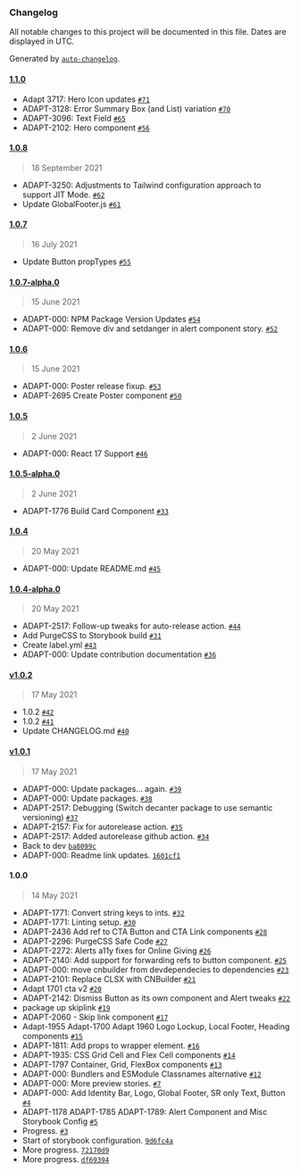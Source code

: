 ### Changelog

All notable changes to this project will be documented in this file. Dates are displayed in UTC.

Generated by [`auto-changelog`](https://github.com/CookPete/auto-changelog).

#### [1.1.0](https://github.com/SU-SWS/decanter-react/compare/1.0.8...1.1.0)

- Adapt 3717: Hero Icon updates [`#71`](https://github.com/SU-SWS/decanter-react/pull/71)
- ADAPT-3128: Error Summary Box (and List) variation [`#70`](https://github.com/SU-SWS/decanter-react/pull/70)
- ADAPT-3096: Text Field [`#65`](https://github.com/SU-SWS/decanter-react/pull/65)
- ADAPT-2102: Hero component [`#56`](https://github.com/SU-SWS/decanter-react/pull/56)

#### [1.0.8](https://github.com/SU-SWS/decanter-react/compare/1.0.7...1.0.8)

> 18 September 2021

- ADAPT-3250: Adjustments to Tailwind configuration approach to support JIT Mode. [`#62`](https://github.com/SU-SWS/decanter-react/pull/62)
- Update GlobalFooter.js [`#61`](https://github.com/SU-SWS/decanter-react/pull/61)

#### [1.0.7](https://github.com/SU-SWS/decanter-react/compare/1.0.7-alpha.0...1.0.7)

> 16 July 2021

- Update Button propTypes [`#55`](https://github.com/SU-SWS/decanter-react/pull/55)

#### [1.0.7-alpha.0](https://github.com/SU-SWS/decanter-react/compare/1.0.6...1.0.7-alpha.0)

> 15 June 2021

- ADAPT-000: NPM Package Version Updates [`#54`](https://github.com/SU-SWS/decanter-react/pull/54)
- ADAPT-000: Remove div and setdanger in alert component story. [`#52`](https://github.com/SU-SWS/decanter-react/pull/52)

#### [1.0.6](https://github.com/SU-SWS/decanter-react/compare/1.0.5...1.0.6)

> 15 June 2021

- ADAPT-000: Poster release fixup. [`#53`](https://github.com/SU-SWS/decanter-react/pull/53)
- ADAPT-2695 Create Poster component [`#50`](https://github.com/SU-SWS/decanter-react/pull/50)

#### [1.0.5](https://github.com/SU-SWS/decanter-react/compare/1.0.5-alpha.0...1.0.5)

> 2 June 2021

- ADAPT-000: React 17 Support [`#46`](https://github.com/SU-SWS/decanter-react/pull/46)

#### [1.0.5-alpha.0](https://github.com/SU-SWS/decanter-react/compare/1.0.4...1.0.5-alpha.0)

> 2 June 2021

- ADAPT-1776 Build Card Component [`#33`](https://github.com/SU-SWS/decanter-react/pull/33)

#### [1.0.4](https://github.com/SU-SWS/decanter-react/compare/1.0.4-alpha.0...1.0.4)

> 20 May 2021

- ADAPT-000: Update README.md [`#45`](https://github.com/SU-SWS/decanter-react/pull/45)

#### [1.0.4-alpha.0](https://github.com/SU-SWS/decanter-react/compare/v1.0.2...1.0.4-alpha.0)

> 20 May 2021

- ADAPT-2517: Follow-up tweaks for auto-release action. [`#44`](https://github.com/SU-SWS/decanter-react/pull/44)
- Add PurgeCSS to Storybook build [`#31`](https://github.com/SU-SWS/decanter-react/pull/31)
- Create label.yml [`#43`](https://github.com/SU-SWS/decanter-react/pull/43)
- ADAPT-000: Update contribution documentation [`#36`](https://github.com/SU-SWS/decanter-react/pull/36)

#### [v1.0.2](https://github.com/SU-SWS/decanter-react/compare/v1.0.1...v1.0.2)

> 17 May 2021

- 1.0.2 [`#42`](https://github.com/SU-SWS/decanter-react/pull/42)
- 1.0.2 [`#41`](https://github.com/SU-SWS/decanter-react/pull/41)
- Update CHANGELOG.md [`#40`](https://github.com/SU-SWS/decanter-react/pull/40)

#### [v1.0.1](https://github.com/SU-SWS/decanter-react/compare/1.0.0...v1.0.1)

> 17 May 2021

- ADAPT-000: Update packages... again. [`#39`](https://github.com/SU-SWS/decanter-react/pull/39)
- ADAPT-000: Update packages. [`#38`](https://github.com/SU-SWS/decanter-react/pull/38)
- ADAPT-2517: Debugging (Switch decanter package to use semantic versioning) [`#37`](https://github.com/SU-SWS/decanter-react/pull/37)
- ADAPT-2157: Fix for autorelease action. [`#35`](https://github.com/SU-SWS/decanter-react/pull/35)
- ADAPT-2517: Added autorelease github action. [`#34`](https://github.com/SU-SWS/decanter-react/pull/34)
- Back to dev [`ba8099c`](https://github.com/SU-SWS/decanter-react/commit/ba8099cbb3857dd50329d18f83dd9cb8a3660879)
- ADAPT-000: Readme link updates. [`1601cf1`](https://github.com/SU-SWS/decanter-react/commit/1601cf1ce8e9e6d66d07015935027797bf4434ce)

#### 1.0.0

> 14 May 2021

- ADAPT-1771: Convert string keys to ints. [`#32`](https://github.com/SU-SWS/decanter-react/pull/32)
- ADAPT-1771: Linting setup. [`#30`](https://github.com/SU-SWS/decanter-react/pull/30)
- ADAPT-2436 Add ref to CTA Button and CTA Link components [`#28`](https://github.com/SU-SWS/decanter-react/pull/28)
- ADAPT-2296: PurgeCSS Safe Code [`#27`](https://github.com/SU-SWS/decanter-react/pull/27)
- ADAPT-2272: Alerts a11y fixes for Online Giving [`#26`](https://github.com/SU-SWS/decanter-react/pull/26)
- ADAPT-2140: Add support for forwarding refs to button component. [`#25`](https://github.com/SU-SWS/decanter-react/pull/25)
- ADAPT-000: move cnbuilder from devdependecies to dependencies [`#23`](https://github.com/SU-SWS/decanter-react/pull/23)
- ADAPT-2101: Replace CLSX with CNBuilder [`#21`](https://github.com/SU-SWS/decanter-react/pull/21)
- Adapt 1701 cta v2 [`#20`](https://github.com/SU-SWS/decanter-react/pull/20)
- ADAPT-2142: Dismiss Button as its own component and Alert tweaks [`#22`](https://github.com/SU-SWS/decanter-react/pull/22)
- package up skiplink [`#19`](https://github.com/SU-SWS/decanter-react/pull/19)
- ADAPT-2060 - Skip link component [`#17`](https://github.com/SU-SWS/decanter-react/pull/17)
- Adapt-1955 Adapt-1700 Adapt 1960 Logo Lockup, Local Footer, Heading components [`#15`](https://github.com/SU-SWS/decanter-react/pull/15)
- ADAPT-1811: Add props to wrapper element. [`#16`](https://github.com/SU-SWS/decanter-react/pull/16)
- ADAPT-1935: CSS Grid Cell and Flex Cell components [`#14`](https://github.com/SU-SWS/decanter-react/pull/14)
- ADAPT-1797 Container, Grid, FlexBox components [`#13`](https://github.com/SU-SWS/decanter-react/pull/13)
- ADAPT-000: Bundlers and ESModule Classnames alternative [`#12`](https://github.com/SU-SWS/decanter-react/pull/12)
- ADAPT-000: More preview stories. [`#7`](https://github.com/SU-SWS/decanter-react/pull/7)
- ADAPT-000: Add Identity Bar, Logo, Global Footer, SR only Text, Button [`#4`](https://github.com/SU-SWS/decanter-react/pull/4)
- ADAPT-1178 ADAPT-1785 ADAPT-1789: Alert Component and Misc Storybook Config [`#5`](https://github.com/SU-SWS/decanter-react/pull/5)
- Progress. [`#3`](https://github.com/SU-SWS/decanter-react/pull/3)
- Start of storybook configuration. [`9d6fc4a`](https://github.com/SU-SWS/decanter-react/commit/9d6fc4af088e1484615dcfd173fae4857788f8db)
- More progress. [`72170d9`](https://github.com/SU-SWS/decanter-react/commit/72170d978f6d9dc5cadfe231571032de3c115d38)
- More progress. [`df69394`](https://github.com/SU-SWS/decanter-react/commit/df6939412103607260f5fd731484374b8bd13f63)
